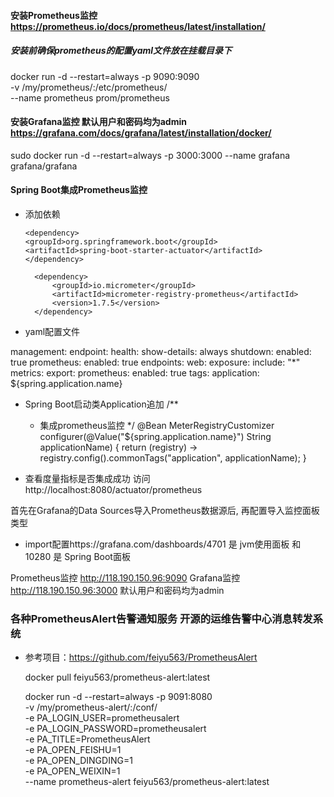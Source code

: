 #### 安装Prometheus监控 https://prometheus.io/docs/prometheus/latest/installation/

##### 安装前确保prometheus的配置yaml文件放在挂载目录下

docker run -d --restart=always -p 9090:9090 \
-v /my/prometheus/:/etc/prometheus/  \
--name prometheus prom/prometheus

#### 安装Grafana监控 默认用户和密码均为admin  https://grafana.com/docs/grafana/latest/installation/docker/

sudo docker run -d --restart=always -p 3000:3000 --name grafana grafana/grafana

#### Spring Boot集成Prometheus监控

- 添加依赖

    <!-- Spring Boot监控 -->
      <dependency>
      <groupId>org.springframework.boot</groupId>
      <artifactId>spring-boot-starter-actuator</artifactId>
      </dependency>

  <!-- Prometheus监控  https://prometheus.io/docs/introduction/overview/ -->
        <dependency>
            <groupId>io.micrometer</groupId>
            <artifactId>micrometer-registry-prometheus</artifactId>
            <version>1.7.5</version>
        </dependency>

- yaml配置文件

management:
  endpoint:
    health:
      show-details: always
    shutdown:
      enabled: true
    prometheus:
      enabled: true
  endpoints:
    web:
      exposure:
        include: "*"
  metrics:
    export:
      prometheus:
        enabled: true
    tags:
      application: ${spring.application.name}

- Spring Boot启动类Application追加
  /**
  * 集成prometheus监控
    */
    @Bean
    MeterRegistryCustomizer<MeterRegistry> configurer(@Value("${spring.application.name}") String applicationName) {
    return (registry) -> registry.config().commonTags("application", applicationName);
    }

- 查看度量指标是否集成成功
  访问 http://localhost:8080/actuator/prometheus

首先在Grafana的Data Sources导入Prometheus数据源后, 再配置导入监控面板类型

- import配置https://grafana.com/dashboards/4701 是 jvm使用面板 和 10280 是 Spring Boot面板

Prometheus监控 http://118.190.150.96:9090
Grafana监控 http://118.190.150.96:3000  默认用户和密码均为admin

### 各种PrometheusAlert告警通知服务 开源的运维告警中心消息转发系统

- 参考项目：https://github.com/feiyu563/PrometheusAlert

  docker pull feiyu563/prometheus-alert:latest

  docker run -d --restart=always -p 9091:8080 \
  -v /my/prometheus-alert/:/conf/  \
  -e PA_LOGIN_USER=prometheusalert \
  -e PA_LOGIN_PASSWORD=prometheusalert \
  -e PA_TITLE=PrometheusAlert \
  -e PA_OPEN_FEISHU=1 \
  -e PA_OPEN_DINGDING=1 \
  -e PA_OPEN_WEIXIN=1 \
  --name prometheus-alert feiyu563/prometheus-alert:latest